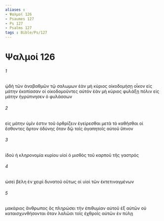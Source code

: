 ```yaml
---
aliases : 
- Ψαλμοί 126
- Psaumes 127
- Ps 127
- Psalms 127
tags : Bible/Ps/127
---
```


# Ψαλμοί 126

###### 1
ᾠδὴ τῶν ἀναβαθμῶν τῷ σαλωμων ἐὰν μὴ κύριος οἰκοδομήσῃ οἶκον εἰς μάτην ἐκοπίασαν οἱ οἰκοδομοῦντες αὐτόν ἐὰν μὴ κύριος φυλάξῃ πόλιν εἰς μάτην ἠγρύπνησεν ὁ φυλάσσων
###### 2
εἰς μάτην ὑμῖν ἐστιν τοῦ ὀρθρίζειν ἐγείρεσθαι μετὰ τὸ καθῆσθαι οἱ ἔσθοντες ἄρτον ὀδύνης ὅταν δῷ τοῖς ἀγαπητοῖς αὐτοῦ ὕπνον
###### 3
ἰδοὺ ἡ κληρονομία κυρίου υἱοί ὁ μισθὸς τοῦ καρποῦ τῆς γαστρός
###### 4
ὡσεὶ βέλη ἐν χειρὶ δυνατοῦ οὕτως οἱ υἱοὶ τῶν ἐκτετιναγμένων
###### 5
μακάριος ἄνθρωπος ὃς πληρώσει τὴν ἐπιθυμίαν αὐτοῦ ἐξ αὐτῶν οὐ καταισχυνθήσονται ὅταν λαλῶσι τοῖς ἐχθροῖς αὐτῶν ἐν πύλῃ
